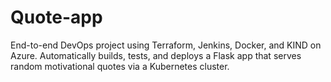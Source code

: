 # Quote-app
End-to-end DevOps project using Terraform, Jenkins, Docker, and KIND on Azure. Automatically builds, tests, and deploys a Flask app that serves random motivational quotes via a Kubernetes cluster.
